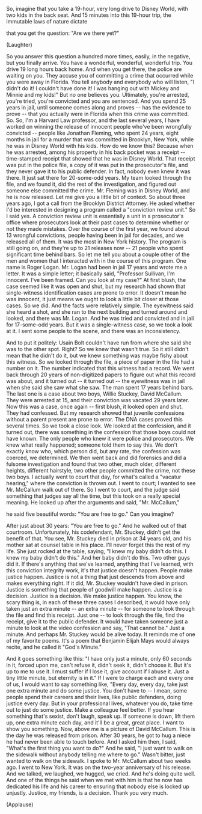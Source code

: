 
So, imagine that you take
a 19-hour, very long drive
to Disney World,
with two kids in the back seat.
And 15 minutes into this 19-hour trip,
the immutable laws of nature dictate

that you get the question:
&quot;Are we there yet?&quot;

(Laughter)

So you answer this question
a hundred more times, easily,
in the negative,
but you finally arrive.
You have a wonderful,
wonderful, wonderful trip.
You drive 19 long hours back home.
And when you get there,
the police are waiting on you.
They accuse you of committing a crime
that occurred while you
were away in Florida.
You tell anybody and everybody
who will listen,
&quot;I didn&#39;t do it!
I couldn&#39;t have done it!
I was hanging out with Mickey
and Minnie and my kids!&quot;
But no one believes you.
Ultimately, you&#39;re arrested,
you&#39;re tried,
you&#39;re convicted
and you are sentenced.
And you spend 25 years in jail,
until someone comes along and proves --
has the evidence to prove --
that you actually were in Florida
when this crime was committed.
So.
So, I&#39;m a Harvard Law professor,
and the last several years,
I have worked on
winning the release of innocent people
who&#39;ve been wrongfully convicted --
people like Jonathan Fleming,
who spent 24 years, eight months in jail
for a murder that was committed
in Brooklyn, New York,
while he was in Disney World
with his kids.
How do we know this?
Because when he was arrested,
among his property in his back pocket
was a receipt --
time-stamped receipt
that showed that he was in Disney World.
That receipt was put in the police file,
a copy of it was put
in the prosecutor&#39;s file,
and they never gave it
to his public defender.
In fact, nobody even knew it was there.
It just sat there for 20-some-odd years.
My team looked through the file,
and we found it,
did the rest of the investigation,
and figured out someone else
committed the crime.
Mr. Fleming was in Disney World,
and he is now released.
Let me give you a little bit of context.
So about three years ago, I got a call
from the Brooklyn District Attorney.
He asked whether I&#39;d be interested
in designing a program
called a &quot;conviction review unit.&quot;
So I said yes.
A conviction review unit is essentially
a unit in a prosecutor&#39;s office
where prosecutors look at their past cases
to determine whether or not
they made mistakes.
Over the course of the first year,
we found about 13 wrongful convictions,
people having been in jail for decades,
and we released all of them.
It was the most in New York history.
The program is still going on,
and they&#39;re up to 21 releases now --
21 people who spent
significant time behind bars.
So let me tell you about a couple other
of the men and women
that I interacted with
in the course of this program.
One name is Roger Logan.
Mr. Logan had been in jail 17 years
and wrote me a letter.
It was a simple letter; it basically said,
&quot;Professor Sullivan, I&#39;m innocent.
I&#39;ve been framed.
Can you look at my case?&quot;
At first blush, the case seemed
like it was open and shut,
but my research had shown
that single-witness identification cases
are prone to error.
It doesn&#39;t mean he was innocent,
it just means we ought to look
a little bit closer at those cases.
So we did.
And the facts were relatively simple.
The eyewitness said she heard a shot,
and she ran to the next building
and turned around and looked,
and there was Mr. Logan.
And he was tried and convicted
and in jail for 17-some-odd years.
But it was a single-witness case,
so we took a look at it.
I sent some people to the scene,
and there was an inconsistency.

And to put it politely:
Usain Bolt couldn&#39;t have run
from where she said she was
to the other spot.
Right?
So we knew that wasn&#39;t true.
So it still didn&#39;t mean
that he didn&#39;t do it,
but we knew something was maybe fishy
about this witness.
So we looked through the file,
a piece of paper in the file
had a number on it.
The number indicated
that this witness had a record.
We went back through 20 years
of non-digitized papers
to figure out what this record was about,
and it turned out -- it turned out --
the eyewitness was in jail
when she said she saw what she saw.
The man spent 17 years behind bars.
The last one is a case about two boys,
Willie Stuckey, David McCallum.
They were arrested at 15,
and their conviction was vacated
29 years later.
Now this was a case,
once again -- first blush,
it looked open and shut.
They had confessed.
But my research showed
that juvenile confessions
without a parent present
are prone to error.
The DNA cases proved this several times.
So we took a close look.
We looked at the confession,
and it turned out,
there was something in the confession
that those boys could not have known.
The only people who knew it
were police and prosecutors.
We knew what really happened;
someone told them to say this.
We don&#39;t exactly know who,
which person did,
but any rate, the confession was coerced,
we determined.
We then went back and did forensics
and did a fulsome investigation
and found that two other,
much older, different heights,
different hairstyle,
two other people committed the crime,
not these two boys.
I actually went to court that day,
for what&#39;s called a &quot;vacatur hearing,&quot;
where the conviction is thrown out.
I went to court; I wanted to see
Mr. McCallum walk out of there.
So I went to court,
and the judge said something
that judges say all the time,
but this took on a really special meaning.
He looked up after the arguments and said,
&quot;Mr. McCallum,&quot;

he said five beautiful words:
&quot;You are free to go.&quot;
Can you imagine?

After just about 30 years:
&quot;You are free to go.&quot;
And he walked out of that courtroom.
Unfortunately,
his codefendant, Mr. Stuckey,
didn&#39;t get the benefit of that.
You see, Mr. Stuckey died in prison
at 34 years old,
and his mother sat
at counsel table in his place.
I&#39;ll never forget this
the rest of my life.
She just rocked at the table, saying,
&quot;I knew my baby didn&#39;t do this.
I knew my baby didn&#39;t do this.&quot;
And her baby didn&#39;t do this.
Two other guys did it.
If there&#39;s anything that we&#39;ve learned,
anything that I&#39;ve learned,
with this conviction integrity work,
it&#39;s that justice doesn&#39;t happen.
People make justice happen.
Justice is not a thing
that just descends from above
and makes everything right.
If it did, Mr. Stuckey
wouldn&#39;t have died in prison.
Justice is something
that people of goodwill make happen.
Justice is a decision.
Justice is a decision.
We make justice happen.
You know, the scary thing is,
in each of these three cases I described,
it would have only taken
just an extra minute --
an extra minute --
for someone to look through the file
and find this receipt.
Just one -- to look through the file,
find the receipt,
give it to the public defender.
It would have taken someone just a minute
to look at the video confession
and say, &quot;That cannot be.&quot;
Just a minute.
And perhaps Mr. Stuckey
would be alive today.
It reminds me of one of my favorite poems.
It&#39;s a poem that Benjamin Elijah Mays
would always recite,
and he called it &quot;God&#39;s Minute.&quot;

And it goes something like this:
&quot;I have only just a minute,
only 60 seconds in it,
forced upon me, can&#39;t refuse it,
didn&#39;t seek it, didn&#39;t choose it.
But it&#39;s up to me to use it.
I must suffer if I lose it,
give account if I abuse it.
Just a tiny little minute,
but eternity is in it.&quot;
If I were to charge
each and every one of us,
I would want to say something like,
&quot;Every day,
every day,
take just one extra minute
and do some justice.
You don&#39;t have to --
I mean, some people spend
their careers and their lives,
like public defenders,
doing justice every day.
But in your professional lives,
whatever you do,
take time out
to just
do some justice.
Make a colleague feel better.
If you hear something that&#39;s sexist,
don&#39;t laugh, speak up.
If someone is down, lift them up,
one extra minute each day,
and it&#39;ll be a great, great place.
I want to show you something.
Now, above me is a picture
of David McCallum.
This is the day
he was released from prison.
After 30 years, he got to hug a niece
he had never been able to touch before.
And I asked him then,
I said, &quot;What&#39;s the first thing
you want to do?&quot;
And he said, &quot;I just want
to walk on the sidewalk
without anybody telling me where to go.&quot;
Wasn&#39;t bitter,
just wanted to walk on the sidewalk.
I spoke to Mr. McCallum
about two weeks ago.
I went to New York.
It was on the two-year anniversary
of his release.
And we talked,
we laughed, we hugged, we cried.
And he&#39;s doing quite well.
And one of the things he said
when we met with him
is that he now has dedicated his life
and his career
to ensuring that nobody else
is locked up unjustly.
Justice, my friends,
is a decision.
Thank you very much.

(Applause)

